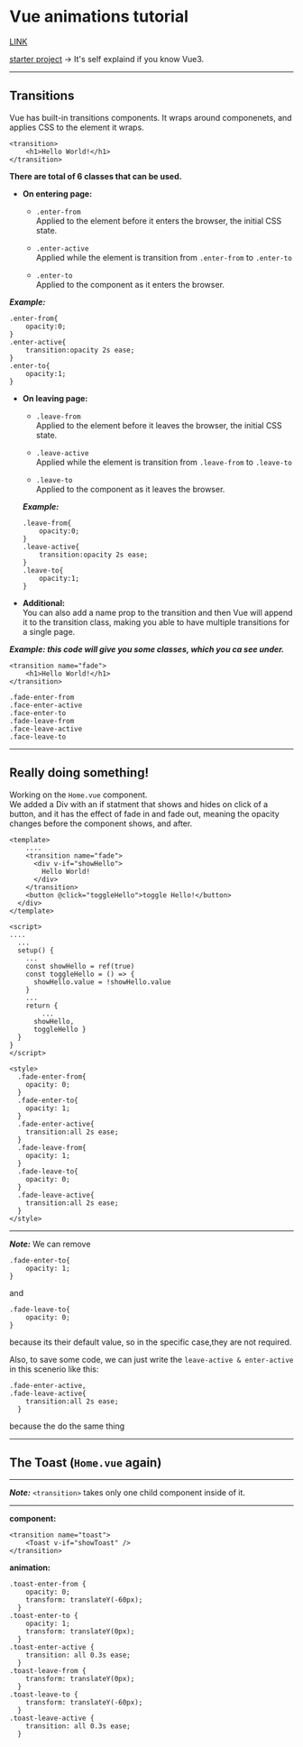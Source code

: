 # Vue animations tutorial

[LINK](https://www.youtube.com/watch?v=RIApQjn9fvw&list=PL4cUxeGkcC9ghm7-iTfS9n468Kp7l9Ipu&ab_channel=TheNetNinja)

[starter project](https://github.com/iamshaunjp/vue-animations/tree/starter) -> It's self explaind if you know Vue3.

---
## **Transitions**
Vue has built-in transitions components.
It wraps around componenets, and applies CSS to the element it wraps.

```
<transition>
    <h1>Hello World!</h1>
</transition>
```
**There are total of 6 classes that can be used.**

- **On entering page:**

    - `.enter-from`  
        Applied to the element before it enters the browser, the initial CSS state.

    - `.enter-active`  
        Applied while the element is transition from `.enter-from` to `.enter-to`

    - `.enter-to`  
        Applied to the component as it enters the browser.

**_Example:_**
```
.enter-from{
    opacity:0;
}
.enter-active{
    transition:opacity 2s ease;
}
.enter-to{
    opacity:1;
}
```

-   **On leaving page:**

    - `.leave-from`  
        Applied to the element before it leaves the browser, the initial CSS state.

    - `.leave-active`  
        Applied while the element is transition from `.leave-from` to `.leave-to`

    - `.leave-to`  
        Applied to the component as it leaves the browser.

    **_Example:_**
    ```
    .leave-from{
        opacity:0;
    }
    .leave-active{
        transition:opacity 2s ease;
    }
    .leave-to{
        opacity:1;
    }
    ```

- **Additional:**  
You can also add a name prop to the transition and then Vue will append it to the transition class, making you able to have multiple transitions for a single page.

**_Example: this code will give you some classes, which you ca see under._**

```
<transition name="fade">
    <h1>Hello World!</h1>
</transition>
```
```
.fade-enter-from
.face-enter-active
.face-enter-to
.fade-leave-from
.face-leave-active
.face-leave-to
```
----
## Really doing something!

Working on the `Home.vue` component.  
We added a Div with an if statment that shows and hides on click of a button, and it has the effect of fade in and fade out, meaning the opacity changes before the component shows, and after.
```
<template>
    ....
    <transition name="fade">
      <div v-if="showHello">
        Hello World!
      </div>
    </transition>
    <button @click="toggleHello">toggle Hello!</button>
  </div>
</template>

<script>
....
  ...
  setup() {
    ...
    const showHello = ref(true)
    const toggleHello = () => {
      showHello.value = !showHello.value
    }
    ...
    return {
        ...
      showHello,
      toggleHello }
  }
}
</script>

<style>
  .fade-enter-from{
    opacity: 0;
  }
  .fade-enter-to{
    opacity: 1;
  }
  .fade-enter-active{
    transition:all 2s ease;
  }
  .fade-leave-from{
    opacity: 1;
  }
  .fade-leave-to{
    opacity: 0;
  }
  .fade-leave-active{
    transition:all 2s ease;
  }
</style>
```
----
**_Note:_** We can remove 
```
.fade-enter-to{
    opacity: 1;
}
```
and
```
.fade-leave-to{
    opacity: 0;
}
```

because its their default value, so in the specific case,they are not required.

Also, to save some code, we can just write the `leave-active & enter-active` in this scenerio like this:
```
.fade-enter-active,
.fade-leave-active{
    transition:all 2s ease;
  }
```
because the do the same thing

----
## The Toast (`Home.vue` again)

---
**_Note:_** `<transition>` takes only one child component inside of it.

---

**component:**
```
<transition name="toast">
    <Toast v-if="showToast" />
</transition>
```

**animation:**
```
.toast-enter-from {
    opacity: 0;
    transform: translateY(-60px);
  }
.toast-enter-to {
    opacity: 1;
    transform: translateY(0px);
  }
.toast-enter-active {
    transition: all 0.3s ease;
  }
.toast-leave-from {
    transform: translateY(0px);
  }
.toast-leave-to {
    transform: translateY(-60px);
  }
.toast-leave-active {
    transition: all 0.3s ease;
  }
```